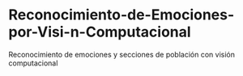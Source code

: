 # Reconocimiento-de-Emociones-por-Visi-n-Computacional
Reconocimiento de emociones y secciones de población con visión computacional
